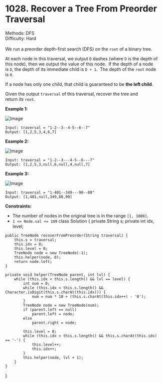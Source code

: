 # 1028. Recover a Tree From Preorder Traversal  

  Methods: DFS </br> Difficulty: Hard </br> </br>We run a preorder depth-first search (DFS) on the `root` of a binary tree.

At each node in this traversal, we output `D` dashes (where `D` is the depth of this node), then we output the value of this node.  If the depth of a node is `D`, the depth of its immediate child is `D + 1`.  The depth of the `root` node is `0`.

If a node has only one child, that child is guaranteed to be **the left child**.

Given the output `traversal` of this traversal, recover the tree and return *its* `root`.

**Example 1:**

![Image](https://assets.leetcode.com/uploads/2024/09/10/recover_tree_ex1.png)

```plain text
Input: traversal = "1-2--3--4-5--6--7"
Output: [1,2,5,3,4,6,7]

```

**Example 2:**

![Image](https://assets.leetcode.com/uploads/2024/09/10/recover_tree_ex2.png)

```plain text
Input: traversal = "1-2--3---4-5--6---7"
Output: [1,2,5,3,null,6,null,4,null,7]

```

**Example 3:**

![Image](https://assets.leetcode.com/uploads/2024/09/10/recover_tree_ex3.png)

```plain text
Input: traversal = "1-401--349---90--88"
Output: [1,401,null,349,88,90]

```

**Constraints:**

- The number of nodes in the original tree is in the range `[1, 1000]`.
- `1 <= Node.val <= 109`
class Solution {
private String s;
private int idx, level;

```plain text
public TreeNode recoverFromPreorder(String traversal) {
    this.s = traversal;
    this.idx = 0;
    this.level = 0;
    TreeNode node = new TreeNode(-1);
    this.helper(node, 0);
    return node.left;
}

private void helper(TreeNode parent, int lvl) {
    while (this.idx < this.s.length() && lvl == level) {
        int num = 0;
        while (this.idx < this.s.length() && Character.isDigit(this.s.charAt(this.idx))) {
            num = num * 10 + (this.s.charAt(this.idx++) - '0');
        }
        TreeNode node = new TreeNode(num);
        if (parent.left == null)
            parent.left = node;
        else
            parent.right = node;

        this.level = 0;
        while (this.idx < this.s.length() && this.s.charAt(this.idx) == '-') {
            this.level++;
            this.idx++;
        }
        this.helper(node, lvl + 1);
    }
}

```

}

